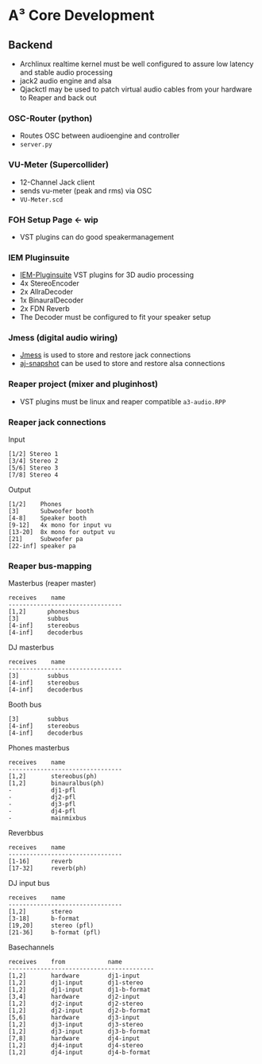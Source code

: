 # A³ Core Development
## Backend
- Archlinux realtime kernel must be well configured to assure  low latency and stable audio processing
- jack2 audio engine and alsa
- Qjackctl may be used to patch virtual audio cables from your hardware to Reaper and back out

### OSC-Router (python)
 - Routes OSC between audioengine and controller
 - ```server.py```

### VU-Meter (Supercollider)
- 12-Channel Jack client
- sends vu-meter (peak and rms) via OSC
- ```VU-Meter.scd```

### FOH Setup Page <- wip
- VST plugins can do good speakermanagement

### IEM Pluginsuite
- [IEM-Pluginsuite](https://plugins.iem.at/) VST plugins for 3D audio processing
- 4x StereoEncoder
- 2x AllraDecoder
- 1x BinauralDecoder
- 2x FDN Reverb
- The Decoder must be configured to fit your speaker setup

### Jmess (digital audio wiring)
- [Jmess](https://github.com/jacktrip/jmess-jack) is used to store and restore jack connections
- [aj-snapshot](https://man.archlinux.org/man/aj-snapshot.1.en) can be used to store and restore alsa connections

### Reaper project (mixer and pluginhost)
- VST plugins must be linux and reaper compatible
 ```a3-audio.RPP```

### Reaper jack connections
Input
```
[1/2] Stereo 1
[3/4] Stereo 2
[5/6] Stereo 3
[7/8] Stereo 4
```
Output
```
[1/2]    Phones
[3]      Subwoofer booth
[4-8]    Speaker booth
[9-12]   4x mono for input vu
[13-20]  8x mono for output vu
[21]     Subwoofer pa
[22-inf] speaker pa
```

### Reaper bus-mapping
Masterbus (reaper master)
```
receives    name                
--------------------------------
[1,2]      phonesbus
[3]        subbus
[4-inf]    stereobus
[4-inf]    decoderbus
```
DJ masterbus
```
receives    name                
--------------------------------
[3]        subbus
[4-inf]    stereobus
[4-inf]    decoderbus
```
Booth bus
```
[3]        subbus
[4-inf]    stereobus
[4-inf]    decoderbus
```
Phones masterbus
```
receives    name                
--------------------------------
[1,2]       stereobus(ph)       
[1,2]       binauralbus(ph)     
-           dj1-pfl
-           dj2-pfl
-           dj3-pfl
-           dj4-pfl
-           mainmixbus
```
Reverbbus
```
receives    name                
--------------------------------
[1-16]      reverb              
[17-32]     reverb(ph)          
```
DJ input bus
```
receives    name                
--------------------------------
[1,2]       stereo
[3-18]      b-format            
[19,20]     stereo (pfl)
[21-36]     b-format (pfl)      
```
Basechannels
```
receives	from			name                
-----------------------------------------
[1,2]		hardware     	dj1-input
[1,2]		dj1-input     	dj1-stereo
[1,2]		dj1-input      	dj1-b-format
[3,4]		hardware     	dj2-input
[1,2]		dj2-input     	dj2-stereo
[1,2]		dj2-input      	dj2-b-format
[5,6]		hardware     	dj3-input
[1,2]		dj3-input     	dj3-stereo
[1,2]		dj3-input      	dj3-b-format
[7,8]		hardware     	dj4-input
[1,2]		dj4-input     	dj4-stereo
[1,2]		dj4-input      	dj4-b-format
```